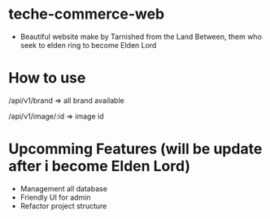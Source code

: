 # teche-commerce-web
- Beautiful website make by Tarnished from the Land Between, them who seek to elden ring to become Elden Lord
# How to use

/api/v1/brand => all brand available

/api/v1/image/:id => image id

# Upcomming Features (will be update after i become Elden Lord)
 - Management all database
 - Friendly UI for admin
 - Refactor project structure
